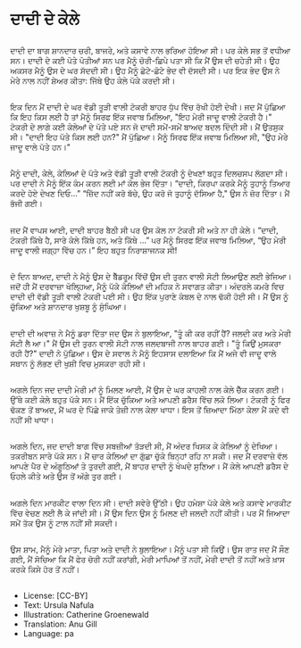 # ਦਾਦੀ ਦੇ ਕੇਲੇ

##
ਦਾਦੀ ਦਾ ਬਾਗ ਸ਼ਾਨਦਾਰ ਚਰੀ, ਬਾਜਰੇ, ਅਤੇ ਕਸਾਵੇ ਨਾਲ ਭਰਿਆ ਹੋਇਆ ਸੀ। ਪਰ ਕੇਲੇ ਸਭ ਤੋਂ ਵਧੀਆ ਸਨ। ਦਾਦੀ ਦੇ ਕਈ ਪੋਤੇ ਪੋਤੀਆਂ ਸਨ ਪਰ ਮੈਨੂੰ ਚੋਰੀ-ਛਿਪੇ ਪਤਾ ਸੀ ਕਿ ਮੈਂਂ ਉਸ ਦੀ ਚਹੇਤੀ ਸੀ। ਉਹ ਅਕਸਰ ਮੈਨੂੰ ਉਸ ਦੇ ਘਰ ਸੱਦਦੀ ਸੀ। ਉਹ ਮੈਨੂੰ ਛੋਟੇ-ਛੋਟੇ ਭੇਦ ਵੀ ਦੱਸਦੀ ਸੀ। ਪਰ ਇਕ ਭੇਦ ਉਸ ਨੇ ਮੇਰੇ ਨਾਲ ਨਹੀਂ ਸ਼ੇਅਰ ਕੀਤਾ: ਜਿੱਥੇ ਉਹ ਕੇਲੇ ਪੱਕੇ ਕਰਦੀ ਸੀ।

##
ਇਕ ਦਿਨ ਮੈਂ ਦਾਦੀ ਦੇ ਘਰ ਵੱਡੀ ਤੂੜੀ ਵਾਲੀ ਟੋਕਰੀ ਬਾਹਰ ਧੁੱਪ ਵਿੱਚ ਰੱਖੀ ਹੋਈ ਦੇਖੀ। ਜਦ ਮੈਂ ਪੁੱਛਿਆ ਕਿ ਇਹ ਕਿਸ ਲਈ ਹੈ ਤਾਂ ਮੈਨੂੰ ਸਿਰਫ ਇੱਕ ਜਵਾਬ ਮਿਲਿਆ, "ਇਹ ਮੇਰੀ ਜਾਦੂ ਵਾਲੀ ਟੋਕਰੀ ਹੈ।" ਟੋਕਰੀ ਦੇ ਲਾਗੇ ਕਈ ਕੇਲੇਆਂ ਦੇ ਪੱਤੇ ਪਏ ਸਨ ਜੋ ਦਾਦੀ ਸਮੇਂ-ਸਮੇਂ ਬਾਅਦ ਬਦਲ ਦਿੰਦੀ ਸੀ। ਮੈਂ ਉਤਸੁਕ ਸੀ। "ਦਾਦੀ ਇਹ ਪੱਤੇ ਕਿਸ ਲਈ ਹਨ?" ਮੈਂ ਪੁੱਛਿਆ। ਮੈਨੂੰ ਸਿਰਫ ਇੱਕ ਜਵਾਬ ਮਿਲਿਆ ਸੀ, "ਉਹ ਮੇਰੇ ਜਾਦੂ ਵਾਲੇ ਪੱਤੇ ਹਨ।"

##
ਮੈਨੂੰ ਦਾਦੀ, ਕੇਲੇ, ਕੇਲਿਆਂ ਦੇ ਪੱਤੇ ਅਤੇ ਵੱਡੀ ਤੂੜੀ ਵਾਲੀ ਟੋਕਰੀ ਨੂੰ ਦੇਖਣਾਂ ਬਹੁਤ ਦਿਲਚਸਪ ਲੱਗਦਾ ਸੀ। ਪਰ ਦਾਦੀ ਨੇ ਮੈਨੂੰ ਇੱਕ ਕੰਮ ਕਰਨ ਲਈ ਮਾਂ ਕੋਲ ਭੇਜ ਦਿੱਤਾ। “ਦਾਦੀ, ਕਿਰਪਾ ਕਰਕੇ ਮੈਨੂੰ ਤੁਹਾਨੂੰ ਤਿਆਰ ਕਰਦੇ ਹੋਏ ਦੇਖਣ ਦਿਓ…” “ਜ਼ਿੱਦ ਨਹੀਂ ਕਰੋ ਬੱਚੇ, ਉਹ ਕਰੋ ਜੋ ਤੁਹਾਨੂੰ ਦੱਸਿਆ ਹੈ," ਉਸ ਨੇ ਜ਼ੋਰ ਦਿੱਤਾ। ਮੈਂ ਭੱਜੀ ਗਈ।

##
ਜਦ ਮੈਂ ਵਾਪਸ ਆਈ, ਦਾਦੀ ਬਾਹਰ ਬੈਠੀ ਸੀ ਪਰ ਉਸ ਕੋਲ ਨਾ ਟੋਕਰੀ ਸੀ ਅਤੇ ਨਾ ਹੀ ਕੇਲੇ। “ਦਾਦੀ, ਟੋਕਰੀ ਕਿੱਥੇ ਹੈ, ਸਾਰੇ ਕੇਲੇ ਕਿੱਥੇ ਹਨ, ਅਤੇ ਕਿੱਥੇ …” ੫ਰ ਮੈਨੂੰ ਸਿਰਫ ਇੱਕ ਜਵਾਬ ਮਿਲਿਆ, “ਉਹ ਮੇਰੀ ਜਾਦੂ ਵਾਲੀ ਜਗ੍ਹਾ ਵਿੱਚ ਹਨ।” ਇਹ ਬਹੁਤ ਨਿਰਾਸ਼ਾਜਨਕ ਸੀ!

##
ਦੋ ਦਿਨ ਬਾਅਦ, ਦਾਦੀ ਨੇ ਮੈਨੂੰ ਉਸ ਦੇ ਬੈੱਡਰੂਮ ਵਿੱਚੋਂ ਉਸ ਦੀ ਤੁਰਨ ਵਾਲੀ ਸੋਟੀ ਲਿਆਉਣ ਲਈ ਭੇਜਿਆ। ਜਦੋਂ ਹੀ ਮੈਂ ਦਰਵਾਜ਼ਾ ਖੋਲ੍ਹਿਆ, ਮੈਨੂੰ ਪੱਕੇ ਕੇਲਿਆਂ ਦੀ ਮਹਿਕ ਨੇ ਸਵਾਗਤ ਕੀਤਾ। ਅੰਦਰਲੇ ਕਮਰੇ ਵਿਚ ਦਾਦੀ ਦੀ ਵੱਡੀ ਤੂੜੀ ਵਾਲੀ ਟੋਕਰੀ ਪਈ ਸੀ। ਉਹ ਇੱਕ ਪੁਰਾਣੇ ਕੰਬਲ ਦੇ ਨਾਲ ਢੱਕੀ ਹੋਈ ਸੀ। ਮੈਂ ਉਸ ਨੂੰ ਚੁੱਕਿਆ ਅਤੇ ਸ਼ਾਨਦਾਰ ਖੁਸ਼ਬੂ ਨੂੰ ਸੁੰਘਿਆ।

##
ਦਾਦੀ ਦੀ ਅਵਾਜ਼ ਨੇ ਮੈਨੂੰ ਡਰਾ ਦਿੱਤਾ ਜਦ ਉਸ ਨੇ ਬੁਲਾਇਆ, "ਤੂੰ ਕੀ ਕਰ ਰਹੀਂ ਹੈਂ? ਜਲਦੀ ਕਰ ਅਤੇ ਮੇਰੀ ਸੋਟੀ ਲੈ ਆ।" ਮੈਂ ਉਸ ਦੀ ਤੁਰਨ ਵਾਲੀ ਸੋਟੀ ਨਾਲ ਜਲਦਬਾਜੀ ਨਾਲ ਬਾਹਰ ਗਈ। "ਤੂੰ ਕਿਉਂ ਮੁਸਕਰਾ ਰਹੀ ਹੈਂ?" ਦਾਦੀ ਨੇ ਪੁੱਛਿਆ। ਉਸ ਦੇ ਸਵਾਲ ਨੇ ਮੈਨੂੰ ਇਹਸਾਸ ਦਲਾਇਆ ਕਿ ਮੈਂ ਅਜੇ ਵੀ ਜਾਦੂ ਵਾਲੇ ਸਥਾਨ ਨੂੰ ਲੱਭਣ ਦੀ ਖੁਸ਼ੀ ਵਿਚ ਮੁਸਕਰਾ ਰਹੀ ਸੀ।

##
ਅਗਲੇ ਦਿਨ ਜਦ ਦਾਦੀ ਮੇਰੀ ਮਾਂ ਨੂੰ ਮਿਲਣ ਆਈ, ਮੈਂ ਉਸ ਦੇ ਘਰ ਕਾਹਲੀ ਨਾਲ ਕੇਲੇ ਚੈੱਕ ਕਰਨ ਗਈ। ਉੱਥੇ ਕਈ ਕੇਲੇ ਬਹੁਤ ਪੱਕੇ ਸਨ। ਮੈਂ ਇੱਕ ਚੁੱਕਿਆ ਅਤੇ ਆਪਣੀ ਡਰੈਸ ਵਿੱਚ ਲਕੋ ਲਿਆ। ਟੋਕਰੀ ਨੂੰ ਫਿਰ ਢੱਕਣ ਤੋਂ ਬਾਅਦ, ਮੈਂ ਘਰ ਦੇ ਪਿੱਛੇ ਜਾਕੇ ਤੇਜ਼ੀ ਨਾਲ ਕੇਲਾ ਖਾਧਾ। ਇਸ ਤੋਂ ਜ਼ਿਆਦਾ ਮਿੱਠਾ ਕੇਲਾ ਮੈਂ ਕਦੇ ਵੀ ਨਹੀਂ ਸੀ ਖਾਧਾ।

##
ਅਗਲੇ ਦਿਨ, ਜਦ ਦਾਦੀ ਬਾਗ ਵਿੱਚ ਸਬਜ਼ੀਆਂ ਤੋੜਦੀ ਸੀ, ਮੈਂ ਅੰਦਰ ਖਿਸਕ ਕੇ ਕੇਲਿਆਂ ਨੂੰ ਦੇਖਿਆ। ਤਕਰੀਬਨ ਸਾਰੇ ਪੱਕੇ ਸਨ। ਮੈਂ ਚਾਰ ਕੇਲਿਆਂ ਦਾ ਗੁੱਛਾ ਚੁੱਕੇ ਬਿਨ੍ਹਾਂ ਰਹਿ ਨਾ ਸਕੀ। ਜਦ ਮੈਂ ਦਰਵਾਜ਼ੇ ਵੱਲ ਆਪਣੇ ਪੈਰ ਦੇ ਅੰਗੂਠਿਆਂ ਤੇ ਤੁਰਦੀ ਗਈ, ਮੈਂ ਬਾਹਰ ਦਾਦੀ ਨੂੰ ਖੰਘਦੇ ਸੁਣਿਆ। ਮੈਂ ਕੇਲੇ ਆਪਣੀ ਡਰੈਸ ਦੇ ਓਹਲੇ ਕੀਤੇ ਅਤੇ ਉਸ ਤੋਂ ਅੱਗੇ ਤੁਰ ਗਈ।

##
ਅਗਲੇ ਦਿਨ ਮਾਰਕੀਟ ਵਾਲਾ ਦਿਨ ਸੀ। ਦਾਦੀ ਸਵੇਰੇ ਉੱਠੀ। ਉਹ ਹਮੇਸ਼ਾ ਪੱਕੇ ਕੇਲੇ ਅਤੇ ਕਸਾਵੇ ਮਾਰਕੀਟ ਵਿੱਚ ਵੇਚਣ ਲਈ ਲੈ ਕੇ ਜਾਂਦੀ ਸੀ। ਮੈਂ ਉਸ ਦਿਨ ਉਸ ਨੂੰ ਮਿਲਣ ਦੀ ਜਲਦੀ ਨਹੀਂ ਕੀਤੀ। ਪਰ ਮੈਂ ਜਿਆਦਾ ਸਮੇਂ ਤੱਕ ਉਸ ਨੂੰ ਟਾਲ ਨਹੀਂ ਸੀ ਸਕਦੀ। 

##
ਉਸ ਸ਼ਾਮ, ਮੈਨੂੰ ਮੇਰੇ ਮਾਤਾ, ਪਿਤਾ ਅਤੇ ਦਾਦੀ ਨੇ ਬੁਲਾਇਆ। ਮੈਨੂੰ ਪਤਾ ਸੀ ਕਿਉਂ। ਉਸ ਰਾਤ ਜਦ ਮੈਂ ਸੌਣ ਗਈ, ਮੈਂ ਸੋਚਿਆ ਕਿ ਮੈਂ ਫੇਰ ਚੋਰੀ ਨਹੀਂ ਕਰਾਂਗੀ, ਮੇਰੀ ਮਾਪਿਆਂ ਤੋਂ ਨਹੀਂ, ਮੇਰੀ ਦਾਦੀ ਤੋਂ ਨਹੀਂ ਅਤੇ ਖ਼ਾਸ ਕਰਕੇ ਕਿਸੇ ਹੋਰ ਤੋਂ ਨਹੀਂ।

##
* License: [CC-BY]
* Text: Ursula Nafula
* Illustration: Catherine Groenewald
* Translation: Anu Gill
* Language: pa
